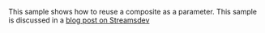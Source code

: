 This sample shows how to reuse a composite as a parameter.
This sample is discussed in a [blog post on Streamsdev](https://developer.ibm.com/streamsdev/2014/05/20/using-operator-parameters-composites-extend-capabilities-bigdata-toolkit/)
